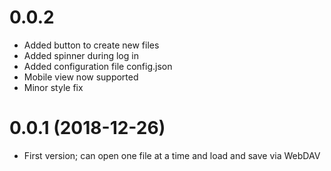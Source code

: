 # 0.0.2

- Added button to create new files
- Added spinner during log in
- Added configuration file config.json
- Mobile view now supported
- Minor style fix

# 0.0.1 (2018-12-26)

- First version; can open one file at a time and load and save via WebDAV
